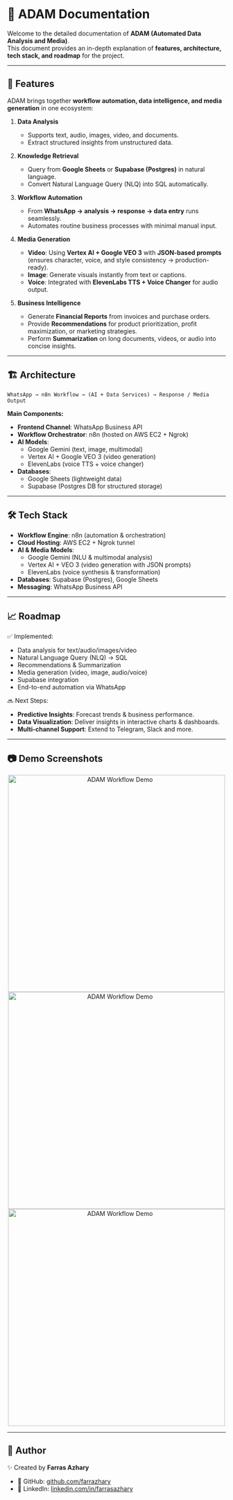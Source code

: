# 📖 ADAM Documentation

Welcome to the detailed documentation of **ADAM (Automated Data Analysis and Media)**.  
This document provides an in-depth explanation of **features, architecture, tech stack, and roadmap** for the project.

---

## 🚀 Features

ADAM brings together **workflow automation, data intelligence, and media generation** in one ecosystem:

1. **Data Analysis**  
   - Supports text, audio, images, video, and documents.  
   - Extract structured insights from unstructured data.  

2. **Knowledge Retrieval**  
   - Query from **Google Sheets** or **Supabase (Postgres)** in natural language.  
   - Convert Natural Language Query (NLQ) into SQL automatically.  

3. **Workflow Automation**  
   - From **WhatsApp → analysis → response → data entry** runs seamlessly.  
   - Automates routine business processes with minimal manual input.  

4. **Media Generation**  
   - **Video**: Using **Vertex AI + Google VEO 3** with **JSON-based prompts** (ensures character, voice, and style consistency → production-ready).  
   - **Image**: Generate visuals instantly from text or captions.  
   - **Voice**: Integrated with **ElevenLabs TTS + Voice Changer** for audio output.  

5. **Business Intelligence**  
   - Generate **Financial Reports** from invoices and purchase orders.  
   - Provide **Recommendations** for product prioritization, profit maximization, or marketing strategies.  
   - Perform **Summarization** on long documents, videos, or audio into concise insights.  

---

## 🏗 Architecture
```
WhatsApp → n8n Workflow → (AI + Data Services) → Response / Media Output
```

**Main Components:**
- **Frontend Channel**: WhatsApp Business API  
- **Workflow Orchestrator**: n8n (hosted on AWS EC2 + Ngrok)  
- **AI Models**:  
  - Google Gemini (text, image, multimodal)  
  - Vertex AI + Google VEO 3 (video generation)  
  - ElevenLabs (voice TTS + voice changer)  
- **Databases**:  
  - Google Sheets (lightweight data)  
  - Supabase (Postgres DB for structured storage)  

---

## 🛠 Tech Stack

- **Workflow Engine**: n8n (automation & orchestration)  
- **Cloud Hosting**: AWS EC2 + Ngrok tunnel  
- **AI & Media Models**:  
  - Google Gemini (NLU & multimodal analysis)  
  - Vertex AI + VEO 3 (video generation with JSON prompts)  
  - ElevenLabs (voice synthesis & transformation)  
- **Databases**: Supabase (Postgres), Google Sheets  
- **Messaging**: WhatsApp Business API  

---

## 📈 Roadmap

✅ Implemented:  
- Data analysis for text/audio/images/video  
- Natural Language Query (NLQ) → SQL  
- Recommendations & Summarization  
- Media generation (video, image, audio/voice)  
- Supabase integration  
- End-to-end automation via WhatsApp  

🔜 Next Steps:  
- **Predictive Insights**: Forecast trends & business performance.  
- **Data Visualization**: Deliver insights in interactive charts & dashboards. 
- **Multi-channel Support**: Extend to Telegram, Slack and more. 

---

## 📷 Demo Screenshots

<p align="center">
  <img src="images/image1.jpg" width="500" alt="ADAM Workflow Demo"/>
  <img src="images/image2.jpg" width="500" alt="ADAM Workflow Demo"/>
  <img src="images/image3.jpg" width="500" alt="ADAM Workflow Demo"/>
</p>

---

## 🔗 Author

✨ Created by **Farras Azhary**  
- 📍 GitHub: [github.com/farrazhary](https://github.com/farrazhary)  
- 🔗 LinkedIn: [linkedin.com/in/farrasazhary](https://linkedin.com/in/farrasazhary)